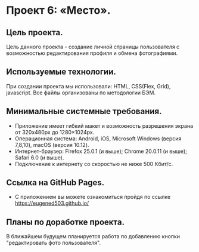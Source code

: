# Проект 6: «Место».
## Цель проекта.
Цель данного проекта - создание личной страницы пользователя с возможностью редактирования профиля и обмена фотографиями. 

## Используемые технологии.
При создании проекта мы использовали: HTML, СSS(Flex, Grid), javascript. Все файлы организованы по методологии БЭМ.

## Минимальные системные требования.
* Приложение имеет гибкий макет и возможность разрешения экрана от 320x480px до 1280×1024px.
* Операционная система: Android, iOS, Microsoft Windows (версия 7,8,10), macOS (версия 10.12).
* Интернет-браузер: Firefox 25.0.1 (и выше); Chrome 20.0.11 (и выше); Safari 6.0 (и выше).
* Подключение к интернету со скоростью не ниже 500 Кбит/с.

## Ссылка на GitHub Pages.
* С приложением вы можете ознакомиться пройдя по ссылке https://eugened503.github.io/

## Планы по доработке проекта.
В ближайшем будущем планируется работа по добавлению кнопки "редактировать фото пользователя". 

 

